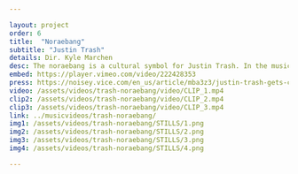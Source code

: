 ```yaml
---

layout: project
order: 6
title:  "Noraebang"
subtitle: "Justin Trash"
details: Dir. Kyle Marchen
desc: The noraebang is a cultural symbol for Justin Trash. In the music video for “Noraebang” we look inside and drown in the atmosphere (and soju).<br><br>The video is set purely in and around a karaoke, where Justin and his crew (Uptown Boy Band) turn loose. An over saturated palette mirrors the video’s tone to a tee.<br><br>"The direct translation to 'Noraebang' is 'Karaoke room. It's a huge part of Asian culture that everybody experiences differently and [this video] is just showing everybody how I experience it."<br><br>- Justin Trash
embed: https://player.vimeo.com/video/222428353
press: https://noisey.vice.com/en_us/article/mba3z3/justin-trash-gets-comfortably-buck-in-the-noraebang
video: /assets/videos/trash-noraebang/video/CLIP_1.mp4
clip2: /assets/videos/trash-noraebang/video/CLIP_2.mp4
clip3: /assets/videos/trash-noraebang/video/CLIP_3.mp4
link: ../musicvideos/trash-noraebang/
img1: /assets/videos/trash-noraebang/STILLS/1.png
img2: /assets/videos/trash-noraebang/STILLS/2.png
img3: /assets/videos/trash-noraebang/STILLS/3.png
img4: /assets/videos/trash-noraebang/STILLS/4.png

---
```


